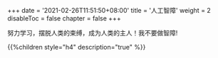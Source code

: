 +++
date = '2021-02-26T11:51:50+08:00'
title = '人工智障'
weight = 2
disableToc = false
chapter = false
+++

努力学习，摆脱人类的束缚，成为人类的主人！我不要做智障!

{{%children style="h4" description="true" %}}
